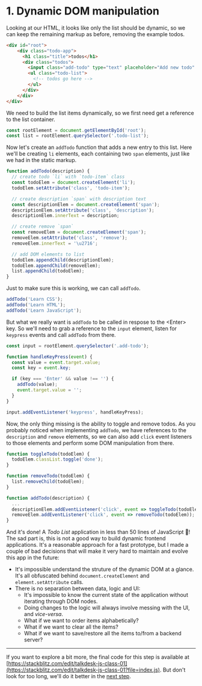 # 1. Dynamic DOM manipulation

Looking at our HTML, it looks like only the list should be dynamic, so we can keep the remaining markup as before, removing the example todos.
```html
<div id="root">
    <div class="todo-app">
      <h1 class="title">todos</h1>
      <div class="todos">
        <input class="add-todo" type="text" placeholder="Add new todo" />
        <ul class="todo-list">
          <!-- todos go here -->
        </ul>
      </div>
    </div>
</div>
```

We need to build the list items dynamically, so we first need get a reference to the list container.
```js
const rootElement = document.getElementById('root');
const list = rootElement.querySelector('.todo-list');
```

Now let's create an `addTodo` function that adds a new entry to this list. Here we'll be creating `li` elements, each containing two `span` elements, just like we had in the static markup.
```js
function addTodo(description) {
  // create todo `li` with `todo-item` class
  const todoElem = document.createElement('li');
  todoElem.setAttribute('class', 'todo-item');

  // create description `span` with description text
  const descriptionElem = document.createElement('span');
  descriptionElem.setAttribute('class', 'description');
  descriptionElem.innerText = description;

  // create remove `span`
  const removeElem = document.createElement('span');
  removeElem.setAttribute('class', 'remove');
  removeElem.innerText = '\u2716';

  // add DOM elements to list
  todoElem.appendChild(descriptionElem);
  todoElem.appendChild(removeElem);
  list.appendChild(todoElem);
}
```

Just to make sure this is working, we can call `addTodo`.
```js
addTodo('Learn CSS');
addTodo('Learn HTML');
addTodo('Learn JavaScript');
```

But what we really want is `addTodo` to be called in respose to the \<Enter\> key. So we'll need to grab a reference to the `input` element, listen for `keypress` events and call `addTodo` from there.
```js
const input = rootElement.querySelector('.add-todo');

function handleKeyPress(event) {
  const value = event.target.value;
  const key = event.key;

  if (key === 'Enter' && value !== '') {
    addTodo(value);
    event.target.value = '';
  }
}

input.addEventListener('keypress', handleKeyPress);
```

Now, the only thing missing is the ability to toggle and remove todos. As you probably noticed when implementing `addTodo`, we have references to the `description` and `remove` elements, so we can also add `click` event listeners to those elements and perform some DOM manipulation from there.
```js
function toggleTodo(todoElem) {
  todoElem.classList.toggle('done');
}

function removeTodo(todoElem) {
  list.removeChild(todoElem);
}

function addTodo(description) {
  ...
  descriptionElem.addEventListener('click', event => toggleTodo(todoElem));
  removeElem.addEventListener('click', event => removeTodo(todoElem));
}
```

And it's done! A _Todo List_ application in less than 50 lines of JavaScript :tada:! The sad part is, this is not a good way to build dynamic frontend applications. It's a reasonable approach for a fast prototype, but I made a couple of bad decisions that will make it very hard to maintain and evolve this app in the future:
- It's impossible understand the struture of the dynamic DOM at a glance. It's all obfuscated behind `document.createElement` and `element.setAttribute` calls.
- There is no separation between data, logic and UI:
  - It's impossible to know the current state of the application without iterating through DOM nodes.
  - Doing changes to the logic will always involve messing with the UI, and _vice-versa_.
  - What if we want to order items alphabetically?
  - What if we want to clear all the items?
  - What if we want to save/restore all the items to/from a backend server?

---

If you want to explore a bit more, the final code for this step is available at [https://stackblitz.com/edit/talkdesk-js-class-01](https://stackblitz.com/edit/talkdesk-js-class-01?file=index.js). But don't look for too long, we'll do it better in the [next step](./02-unidirectional-data-flow.md).
